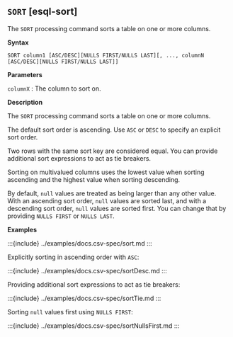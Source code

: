 ## `SORT` [esql-sort]

The `SORT` processing command sorts a table on one or more columns.

**Syntax**

```esql
SORT column1 [ASC/DESC][NULLS FIRST/NULLS LAST][, ..., columnN [ASC/DESC][NULLS FIRST/NULLS LAST]]
```

**Parameters**

`columnX`
:   The column to sort on.

**Description**

The `SORT` processing command sorts a table on one or more columns.

The default sort order is ascending. Use `ASC` or `DESC` to specify an explicit
sort order.

Two rows with the same sort key are considered equal. You can provide additional
sort expressions to act as tie breakers.

Sorting on multivalued columns uses the lowest value when sorting ascending and
the highest value when sorting descending.

By default, `null` values are treated as being larger than any other value. With
an ascending sort order, `null` values are sorted last, and with a descending
sort order, `null` values are sorted first. You can change that by providing
`NULLS FIRST` or `NULLS LAST`.

**Examples**

:::{include} ../examples/docs.csv-spec/sort.md
:::

Explicitly sorting in ascending order with `ASC`:

:::{include} ../examples/docs.csv-spec/sortDesc.md
:::

Providing additional sort expressions to act as tie breakers:

:::{include} ../examples/docs.csv-spec/sortTie.md
:::

Sorting `null` values first using `NULLS FIRST`:

:::{include} ../examples/docs.csv-spec/sortNullsFirst.md
:::
